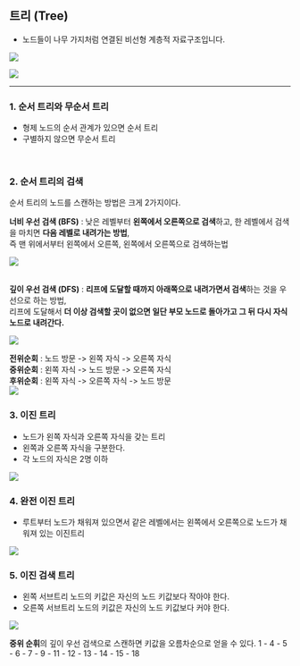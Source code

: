 ## 트리 (Tree)
- 노드들이 나무 가지처럼 연결된 비선형 계층적 자료구조입니다.

![](https://images.velog.io/images/wjddk97/post/6684351a-b79b-4cb4-aeb0-7736e3991424/image.png)

![](https://images.velog.io/images/wjddk97/post/7bb7d9d2-3a00-4c2c-9cd6-56b219bdc5df/image.png)

---

### 1. 순서 트리와 무순서 트리
- 형제 노드의 순서 관계가 있으면 순서 트리
- 구별하지 않으면 무순서 트리
<br>

### 2. 순서 트리의 검색 
순서 트리의 노드를 스캔하는 방법은 크게 2가지이다.

**너비 우선 검색 (BFS)** : 낮은 레벨부터 **왼쪽에서 오른쪽으로 검색**하고, 한 레벨에서 검색을 마치면 **다음 레벨로 내려가는 방법**, <br>
즉 맨 위에서부터 왼쪽에서 오른쪽, 왼쪽에서 오른쪽으로 검색하는법

![](https://images.velog.io/images/wjddk97/post/7f3406ad-a602-4204-a656-f872a117b2fc/image.png)
<br>
<br>

**깊이 우선 검색 (DFS)** : **리프에 도달할 때까지 아래쪽으로 내려가면서 검색**하는 것을 우선으로 하는 방법, <br>
리프에 도달해서 **더 이상 검색할 곳이 없으면 일단 부모 노드로 돌아가고 그 뒤 다시 자식 노드로 내려간다.**

![](https://images.velog.io/images/wjddk97/post/fa3b06a8-a04f-4964-9777-23c03f622204/image.png)

**전위순회** : 노드 방문 -> 왼쪽 자식 -> 오른쪽 자식 <br>
**중위순회** : 왼쪽 자식 -> 노드 방문 -> 오른쪽 자식 <br>
**후위순회** : 왼쪽 자식 -> 오른쪽 자식 -> 노드 방문 <br>
![](https://images.velog.io/images/wjddk97/post/4fdfec01-0427-4a0d-b276-0fd1e3076e39/image.png)
<br>

### 3. 이진 트리
- 노드가 왼쪽 자식과 오른쪽 자식을 갖는 트리
- 왼쪽과 오른쪽 자식을 구분한다.
- 각 노드의 자식은 2명 이하

![](https://images.velog.io/images/wjddk97/post/dbdccf9c-b554-4ba2-9165-90fd1d22798a/image.png)

### 4. 완전 이진 트리
- 루트부터 노드가 채워져 있으면서 같은 레벨에서는 왼쪽에서 오른쪽으로 노드가 채워져 있는 이진트리

![](https://images.velog.io/images/wjddk97/post/8cece59c-a361-4d03-aee9-e1181f52c362/image.png)

### 5. 이진 검색 트리
- 왼쪽 서브트리 노드의 키값은 자신의 노드 키값보다 작아야 한다.
- 오른쪽 서브트리 노드의 키값은 자신의 노드 키값보다 커야 한다.

![](https://images.velog.io/images/wjddk97/post/9123ed8b-83b7-45b3-a8ea-1eec869b7fdb/image.png)

**중위 순휘**의 깊이 우선 검색으로 스캔하면 키값을 오름차순으로 얻을 수 있다.
1 - 4 - 5 - 6 - 7 - 9 - 11 - 12 - 13 - 14 - 15 - 18
